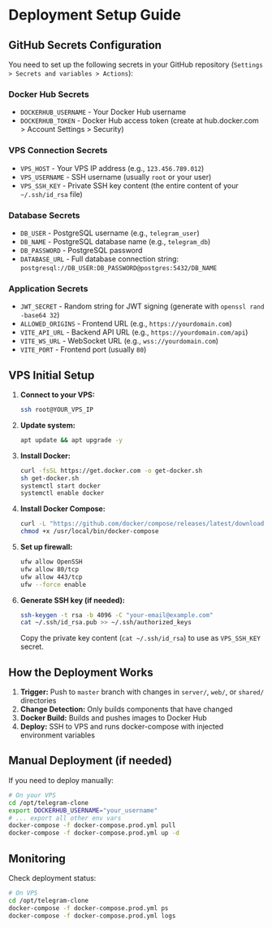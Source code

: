 # Deployment Setup Guide

## GitHub Secrets Configuration

You need to set up the following secrets in your GitHub repository (`Settings > Secrets and variables > Actions`):

### Docker Hub Secrets
- `DOCKERHUB_USERNAME` - Your Docker Hub username
- `DOCKERHUB_TOKEN` - Docker Hub access token (create at hub.docker.com > Account Settings > Security)

### VPS Connection Secrets
- `VPS_HOST` - Your VPS IP address (e.g., `123.456.789.012`)
- `VPS_USERNAME` - SSH username (usually `root` or your user)
- `VPS_SSH_KEY` - Private SSH key content (the entire content of your `~/.ssh/id_rsa` file)

### Database Secrets
- `DB_USER` - PostgreSQL username (e.g., `telegram_user`)
- `DB_NAME` - PostgreSQL database name (e.g., `telegram_db`)
- `DB_PASSWORD` - PostgreSQL password
- `DATABASE_URL` - Full database connection string:  
  `postgresql://DB_USER:DB_PASSWORD@postgres:5432/DB_NAME`

### Application Secrets
- `JWT_SECRET` - Random string for JWT signing (generate with `openssl rand -base64 32`)
- `ALLOWED_ORIGINS` - Frontend URL (e.g., `https://yourdomain.com`)
- `VITE_API_URL` - Backend API URL (e.g., `https://yourdomain.com/api`)
- `VITE_WS_URL` - WebSocket URL (e.g., `wss://yourdomain.com`)
- `VITE_PORT` - Frontend port (usually `80`)

## VPS Initial Setup

1. **Connect to your VPS:**
   ```bash
   ssh root@YOUR_VPS_IP
   ```

2. **Update system:**
   ```bash
   apt update && apt upgrade -y
   ```

3. **Install Docker:**
   ```bash
   curl -fsSL https://get.docker.com -o get-docker.sh
   sh get-docker.sh
   systemctl start docker
   systemctl enable docker
   ```

4. **Install Docker Compose:**
   ```bash
   curl -L "https://github.com/docker/compose/releases/latest/download/docker-compose-$(uname -s)-$(uname -m)" -o /usr/local/bin/docker-compose
   chmod +x /usr/local/bin/docker-compose
   ```

5. **Set up firewall:**
   ```bash
   ufw allow OpenSSH
   ufw allow 80/tcp
   ufw allow 443/tcp
   ufw --force enable
   ```

6. **Generate SSH key (if needed):**
   ```bash
   ssh-keygen -t rsa -b 4096 -C "your-email@example.com"
   cat ~/.ssh/id_rsa.pub >> ~/.ssh/authorized_keys
   ```
   Copy the private key content (`cat ~/.ssh/id_rsa`) to use as `VPS_SSH_KEY` secret.

## How the Deployment Works

1. **Trigger:** Push to `master` branch with changes in `server/`, `web/`, or `shared/` directories
2. **Change Detection:** Only builds components that have changed
3. **Docker Build:** Builds and pushes images to Docker Hub
4. **Deploy:** SSH to VPS and runs docker-compose with injected environment variables

## Manual Deployment (if needed)

If you need to deploy manually:

```bash
# On your VPS
cd /opt/telegram-clone
export DOCKERHUB_USERNAME="your_username"
# ... export all other env vars
docker-compose -f docker-compose.prod.yml pull
docker-compose -f docker-compose.prod.yml up -d
```

## Monitoring

Check deployment status:
```bash
# On VPS
cd /opt/telegram-clone
docker-compose -f docker-compose.prod.yml ps
docker-compose -f docker-compose.prod.yml logs
```